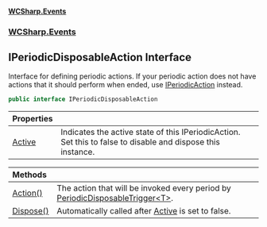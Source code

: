 #### [WCSharp.Events](index.md 'index')
### [WCSharp.Events](WCSharp.Events.md 'WCSharp.Events')

## IPeriodicDisposableAction Interface

Interface for defining periodic actions. If your periodic action does not have actions that it should perform when ended, use [IPeriodicAction](WCSharp.Events.IPeriodicAction.md 'WCSharp.Events.IPeriodicAction') instead.

```csharp
public interface IPeriodicDisposableAction
```

| Properties | |
| :--- | :--- |
| [Active](WCSharp.Events.IPeriodicDisposableAction.Active.md 'WCSharp.Events.IPeriodicDisposableAction.Active') | Indicates the active state of this IPeriodicAction. Set this to false to disable and dispose this instance. |

| Methods | |
| :--- | :--- |
| [Action()](WCSharp.Events.IPeriodicDisposableAction.Action().md 'WCSharp.Events.IPeriodicDisposableAction.Action()') | The action that will be invoked every period by [PeriodicDisposableTrigger&lt;T&gt;](WCSharp.Events.PeriodicDisposableTrigger_T_.md 'WCSharp.Events.PeriodicDisposableTrigger<T>'). |
| [Dispose()](WCSharp.Events.IPeriodicDisposableAction.Dispose().md 'WCSharp.Events.IPeriodicDisposableAction.Dispose()') | Automatically called after [Active](WCSharp.Events.IPeriodicDisposableAction.Active.md 'WCSharp.Events.IPeriodicDisposableAction.Active') is set to false. |
